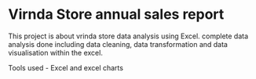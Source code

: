 # Virnda Store annual sales report

This project is about vrinda store data analysis using Excel. complete data analysis done including data cleaning, data transformation and data visualisation within the excel.

Tools used - Excel and excel charts
